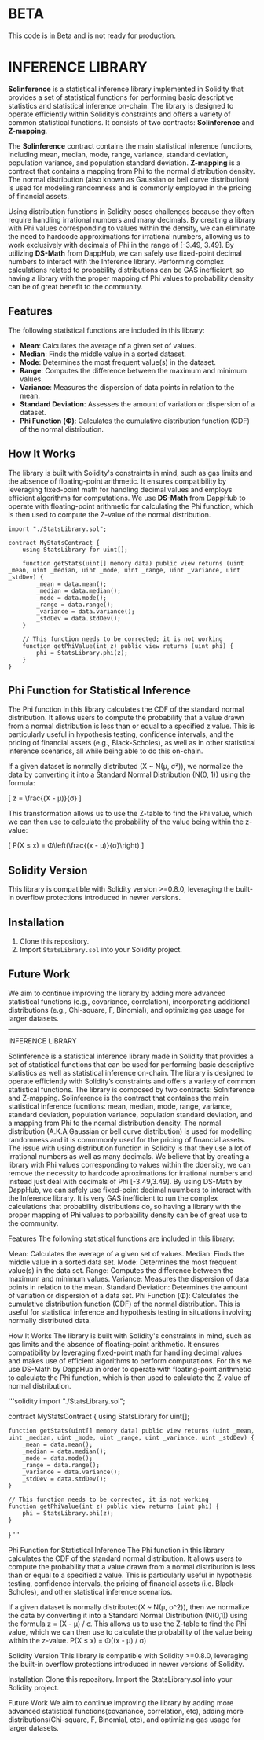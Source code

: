 # BETA
This code is in Beta and is not ready for production.

# INFERENCE LIBRARY

**Solinference** is a statistical inference library implemented in Solidity that provides a set of statistical functions for performing basic descriptive statistics and statistical inference on-chain. The library is designed to operate efficiently within Solidity’s constraints and offers a variety of common statistical functions. It consists of two contracts: **Solinference** and **Z-mapping**.

The **Solinference** contract contains the main statistical inference functions, including mean, median, mode, range, variance, standard deviation, population variance, and population standard deviation. **Z-mapping** is a contract that contains a mapping from Phi to the normal distribution density. The normal distribution (also known as Gaussian or bell curve distribution) is used for modeling randomness and is commonly employed in the pricing of financial assets.

Using distribution functions in Solidity poses challenges because they often require handling irrational numbers and many decimals. By creating a library with Phi values corresponding to values within the density, we can eliminate the need to hardcode approximations for irrational numbers, allowing us to work exclusively with decimals of Phi in the range of [-3.49, 3.49]. By utilizing **DS-Math** from DappHub, we can safely use fixed-point decimal numbers to interact with the Inference library. Performing complex calculations related to probability distributions can be GAS inefficient, so having a library with the proper mapping of Phi values to probability density can be of great benefit to the community.

## Features
The following statistical functions are included in this library:

- **Mean**: Calculates the average of a given set of values.
- **Median**: Finds the middle value in a sorted dataset.
- **Mode**: Determines the most frequent value(s) in the dataset.
- **Range**: Computes the difference between the maximum and minimum values.
- **Variance**: Measures the dispersion of data points in relation to the mean.
- **Standard Deviation**: Assesses the amount of variation or dispersion of a dataset.
- **Phi Function (Φ)**: Calculates the cumulative distribution function (CDF) of the normal distribution.

## How It Works
The library is built with Solidity's constraints in mind, such as gas limits and the absence of floating-point arithmetic. It ensures compatibility by leveraging fixed-point math for handling decimal values and employs efficient algorithms for computations. We use **DS-Math** from DappHub to operate with floating-point arithmetic for calculating the Phi function, which is then used to compute the Z-value of the normal distribution.

```solidity
import "./StatsLibrary.sol";

contract MyStatsContract {
    using StatsLibrary for uint[];

    function getStats(uint[] memory data) public view returns (uint _mean, uint _median, uint _mode, uint _range, uint _variance, uint _stdDev) {
        _mean = data.mean();
        _median = data.median();
        _mode = data.mode();
        _range = data.range();
        _variance = data.variance();
        _stdDev = data.stdDev();
    }

    // This function needs to be corrected; it is not working
    function getPhiValue(int z) public view returns (uint phi) {
        phi = StatsLibrary.phi(z);
    }
}
```

## Phi Function for Statistical Inference

The Phi function in this library calculates the CDF of the standard normal distribution. It allows users to compute the probability that a value drawn from a normal distribution is less than or equal to a specified z value. This is particularly useful in hypothesis testing, confidence intervals, and the pricing of financial assets (e.g., Black-Scholes), as well as in other statistical inference scenarios, all while being able to do this on-chain.

If a given dataset is normally distributed (X ~ N(μ, σ²)), we normalize the data by converting it into a Standard Normal Distribution (N(0, 1)) using the formula: 

\[ 
z = \frac{(X - μ)}{σ} 
\]

This transformation allows us to use the Z-table to find the Phi value, which we can then use to calculate the probability of the value being within the z-value: 

\[ 
P(X ≤ x) = Φ\left(\frac{(x - μ)}{σ}\right) 
\]

## Solidity Version

This library is compatible with Solidity version >=0.8.0, leveraging the built-in overflow protections introduced in newer versions.

## Installation

1. Clone this repository.
2. Import `StatsLibrary.sol` into your Solidity project.

## Future Work

We aim to continue improving the library by adding more advanced statistical functions (e.g., covariance, correlation), incorporating additional distributions (e.g., Chi-square, F, Binomial), and optimizing gas usage for larger datasets.



************************************************************

INFERENCE LIBRARY

Solinference is a statistical inference library made in Solidity that provides a set of statistical functions that can be used for performing basic descriptive statistics as well as statistical inference on-chain. The library is designed to operate efficiently with Solidity’s constraints and offers a variety of common statistical functions. The library is composed by two contracts: Solniference and Z-mapping. Solinference is the contract that containes the main statistical inference fucntions: mean, median, mode, range, variance, standard deviation, population variance, population standard deviation, and a mapping from Phi to the normal distribution density. The normal distribution (A.K.A Gaussian or bell curve distribution) is used for modelling randomness and it is commmonly used for the pricing of financial assets. The issue with using distribution function in Solidity is that they use a lot of irrational numbers as well as many decimals. We believe that by creating a library with Phi values corresponding to values within the ddensity, we can remove the necessity to hardcode aproximations for irrational numbers and instead just deal with decimals of Phi [-3.49,3.49]. By using DS-Math by DappHub, we can safely use fixed-point decimal nuumbers to interact with the Inference library. It is very GAS inefficient to run the complex calculations that probability distributions do, so having a library with the proper mapping of Phi values to porbability density can be of great use to the community.

Features
The following statistical functions are included in this library:

Mean: Calculates the average of a given set of values.
Median: Finds the middle value in a sorted data set.
Mode: Determines the most frequent value(s) in the data set.
Range: Computes the difference between the maximum and minimum values.
Variance: Measures the dispersion of data points in relation to the mean.
Standard Deviation: Determines the amount of variation or dispersion of a data set.
Phi Function (Φ): Calculates the cumulative distribution function (CDF) of the normal distribution. This is useful for statistical inference and hypothesis testing in situations involving normally distributed data.

How It Works
The library is built with Solidity's constraints in mind, such as gas limits and the absence of floating-point arithmetic. It ensures compatibility by leveraging fixed-point math for handling decimal values and makes use of efficient algorithms to perform computations. For this we use DS-Math by DappHub in order to operate with floating-point arithmetic to calculate the Phi function, which is then used to calculate the Z-value of normal distribution. 

'''solidity
import "./StatsLibrary.sol";

contract MyStatsContract {
    using StatsLibrary for uint[];

    function getStats(uint[] memory data) public view returns (uint _mean, uint _median, uint _mode, uint _range, uint _variance, uint _stdDev) {
        _mean = data.mean();
        _median = data.median();
        _mode = data.mode();
        _range = data.range();
        _variance = data.variance();
        _stdDev = data.stdDev();
    }

    // This function needs to be corrected, it is not working
    function getPhiValue(int z) public view returns (uint phi) {
        phi = StatsLibrary.phi(z);
    }
}
'''


Phi Function for Statistical Inference
The Phi function in this library calculates the CDF of the standard normal distribution. It allows users to compute the probability that a value drawn from a normal distribution is less than or equal to a specified z value. This is particularly useful in hypothesis testing, confidence intervals, the pricing of financial assets (i.e. Black-Scholes), and other statistical inference scenarios.

If a given dataset is normally distributed(X ~ N(μ, σ^2)), then we normalize the data by converting it into a Standard Normal Distribution (N(0,1)) using the formula z = (X - μ) / σ. This allows us to use the Z-table to find the Phi value, which we can then use to calculate the probability of the value being within the z-value.
P(X ≤ x) = Φ((x - μ) / σ)

Solidity Version
This library is compatible with Solidity >=0.8.0, leveraging the built-in overflow protections introduced in newer versions of Solidity.

Installation
Clone this repository.
Import the StatsLibrary.sol into your Solidity project.


Future Work
We aim to continue improving the library by adding more advanced statistical functions(covariance, correlation, etc), adding more distributions(Chi-square, F, Binomial, etc), and optimizing gas usage for larger datasets.


